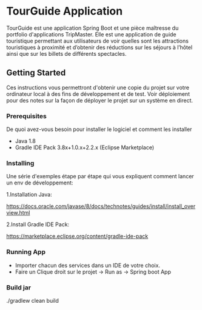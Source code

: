 # TourGuide Application

TourGuide est une application Spring Boot et une pièce maîtresse du portfolio d'applications TripMaster. 
Elle est une application de guide touristique permettant aux utilisateurs de voir quelles sont les attractions touristiques à proximité et d’obtenir des réductions sur les séjours à l’hôtel ainsi que sur les billets de différents spectacles.

## Getting Started

Ces instructions vous permettront d'obtenir une copie du projet sur votre ordinateur local à des fins de développement et de test. Voir déploiement pour des notes sur la façon de déployer le projet sur un système en direct.

### Prerequisites

De quoi avez-vous besoin pour installer le logiciel et comment les installer

- Java 1.8
- Gradle IDE Pack 3.8x+1.0.x+2.2.x (Eclipse Marketplace)

### Installing

Une série d'exemples étape par étape qui vous expliquent comment lancer un env de développement:

1.Installation Java:

https://docs.oracle.com/javase/8/docs/technotes/guides/install/install_overview.html

2.Install Gradle IDE Pack:

https://marketplace.eclipse.org/content/gradle-ide-pack


### Running App

- Importer chacun des services dans un IDE de votre choix. 
- Faire un Clique droit sur le projet -> Run as -> Spring boot App


### Build jar

./gradlew clean build

